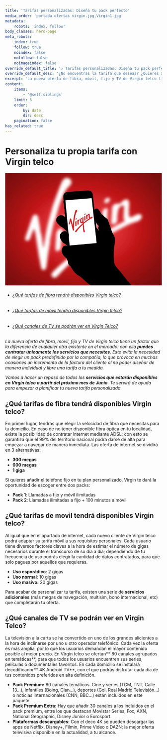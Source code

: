 ```yaml
---
title: 'Tarifas personalizadas: Diseña tu pack perfecto'
media_order: 'portada ofertas virgin.jpg,Virgin1.jpg'
metadata:
    robots: 'index, follow'
body_classes: hero-page
meta_robots:
    index: true
    follow: true
    noindex: false
    nofollow: false
    noimageindex: false
override_default_title: '▷ Tarifas personalizadas: Diseña tu pack perfecto'
override_default_desc: '¿No encuentras la tarifa que deseas? ¿Quieres adaptar la oferta de fibra, móvil y TV según tus necesidades? En Virgin telco queremos darte la oportunidad de contratar solo aquellos servicios que precises. Descubre todas las combinaciones posibles ¿A qué esperas?'
excerpt: 'La nueva oferta de fibra, móvil, fijo y TV de Virgin telco tiene un factor que la diferencia de cualquier otra existente en el mercado: con ella puedes contratar únicamente los servicios que necesites...'
content:
    items:
        - '@self.siblings'
    limit: 5
    order:
        by: date
        dir: desc
    pagination: false
has_related: true
---
```


# Personaliza tu propia tarifa con Virgin telco

![](Virgin1.jpg)
<div class="mb-5"></div>

<div class="links-list"></div>

* ######  <span class="magnet-link">[¿Qué tarifas de fibra tendrá disponibles Virgin telco?](#fibra)</span>
* ######  <span class="magnet-link">[¿Qué tarifas de móvil tendrá disponibles Virgin telco?](#movil)</span>
* ######  <span class="magnet-link">[¿Qué canales de TV se podrán ver en Virgin Telco?](#tv)</span>


<div class="mb-5"></div>

_La nueva oferta de fibra, móvil, fijo y TV de Virgin telco tiene un factor que la diferencia de cualquier otra existente en el mercado: con ella **puedes contratar únicamente los servicios que necesites**. Esto evita la necesidad de elegir un pack predefinido por la compañía, lo que provoca en muchas ocasiones un incremento de la factura del cliente al no poder diseñar de manera individual y libre una tarifa a tu medida._

_Vamos a hacer un repaso de todos los **servicios que estarán disponibles en Virgin telco a partir del próximo mes de Junio**. Te servirá de ayuda para empezar a planificar tu nueva tarifa personalizada._

<div class="mb-5"></div>

## <span id="fibra">¿Qué tarifas de fibra tendrá disponibles Virgin telco?</span>

En primer lugar, tendrás que elegir la velocidad de fibra que necesitas para tu domicilio. En caso de no tener disponible fibra óptica en tu localidad, existe la posibilidad de contratar internet mediante ADSL; con esto se garantiza que el 99% del territorio nacional podrá darse de alta para empezar a navegar de manera inmediata. Las oferta de internet se dividirá en 3 alternativas:

* **300 megas**
* **600 megas**
* **1 giga**

Si quieres añadir el teléfono fijo en tu plan personalizado, Virgin te dará la oportunidad de escoger entre dos packs:

* **Pack 1**: Llamadas a fijo y móvil ilimitadas
* **Pack 2**: Llamadas ilimitadas a fijo + 100 minutos a móvil

<div class="mb-5"></div>

## <span id="movil">¿Qué tarifas de movil tendrá disponibles Virgin telco?</span>

Al igual que en el apartado de internet, cada nuevo cliente de Virgin telco podrá adaptar su tarifa móvil a sus requisitos personales. Cada usuario tiene diversos factores claves a la hora de estimar el número de gigas necesarios durante el transcurso de su día a día; dependiendo de tu frecuencia de uso podrás elegir la cantidad de datos contratados, para que solo pagues por aquellos que requieras.

* **Uso esporádico**: 2 gigas
* **Uso normal**: 10 gigas
* **Uso masivo:** 20 gigas

Para acabar de personalizar tu tarifa, existen una serie de **servicios adicionales** (más megas de navegación, multisim, bono internacional, etc) que completarán tu oferta.

<div class="mb-5"></div>

## <span id="tv">¿Qué canales de TV se podrán ver en Virgin Telco?</span>

La televisión a la carta se ha convertido en uno de los grandes alicientes a la hora de inclinarse por uno u otro operador telefónico. Cada vez la oferta es más amplia, por lo que los usuarios demandan el mayor contenido posible al mejor precio. En Virgin telco se ofertan** 80 canales agrupados en temáticas**, para que todos los usuarios encuentren sus series, películas o documentales favoritos. En cada domicilio se instalará decodificador** 4K Android TV**, con el que podrás disfrutar cada día de tus contenidos preferidos en alta definición.

* **Pack Premium:** 80 canales temáticos. Cine y series (TCM, TNT, Calle 13…), infantiles (Boing, Clan…), deportes (Gol, Real Madrid Televisión…) o noticias internacionales (CNN, BBC…) están incluidos en este paquete.
* **Pack Premium Extra:** Hay que añadir 30 canales a los incluidos en el pack premium, entre los que destacan Movistar Series, Fox, AXN, National Geographic, Disney Junior o Eurosport.  
* **Plataformas descargables:** Con el deco 4K se pueden descargar las apps de Netflix, Disney+, Filmin, Prime Video o DAZN; la mejor oferta televisiva disponible en la actualidad, a tu alcance.





